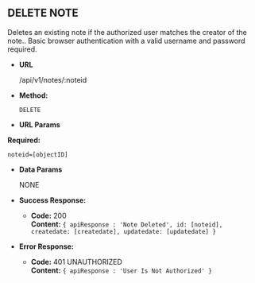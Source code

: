 **DELETE NOTE**
----
  Deletes an existing note if the authorized user matches the creator of the note.. Basic browser authentication with a valid username and password required.

* **URL**

  /api/v1/notes/:noteid

* **Method:**

  `DELETE`

*  **URL Params**

  **Required:**

  `noteid=[objectID]`


* **Data Params**

  NONE

* **Success Response:**

  * **Code:** 200 <br />
    **Content:** `{ apiResponse : 'Note Deleted', id: [noteid], createdate: [createdate], updatedate: [updatedate] }`

* **Error Response:**

  * **Code:** 401 UNAUTHORIZED <br />
  **Content:** `{ apiResponse : 'User Is Not Authorized' }`
